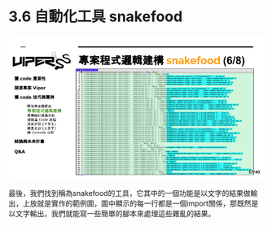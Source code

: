 # 3.6 自動化工具 snakefood

![](../.gitbook/assets/coscup-versionpython-kai-yuan-ruan-ti-kao-gu-16.png)

最後，我們找到稱為snakefood的工具，它其中的一個功能是以文字的結果做輸出，上放就是實作的範例圖，圖中顯示的每一行都是一個import關係，那既然是以文字輸出，我們就能寫一些簡單的腳本來處理這些雜亂的結果。

